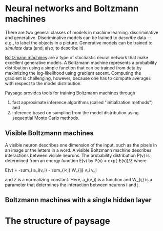 # Neural networks and Boltzmann machines

There are two general classes of models in machine learning: discriminative
and generative. Discriminative models can be trained to *describe* data --
e.g., to label the objects in a picture. Generative models can be trained
to *simulate* data (and, also, to describe it).

[Boltzmann machines](https://en.wikipedia.org/wiki/Boltzmann_machine) are
a type of stochastic neural network that make excellent generative models.
A Boltzmann machine represents a probability distribution using a simple
function that can be trained from data by maximizing the log-likelihood
using gradient ascent. Computing the gradient is challenging, however,
because one has to compute averages with respect to the model distribution.

Paysage provides tools for training Boltzmann machines through
1) fast approximate inference algorithms (called "initialization methods")
and
2) inference based on sampling from the model distribution using sequential
Monte Carlo methods.

## Visible Boltzmann machines

A visible neuron describes one dimension of the input, such as the pixels
in an image or the letters in a word. A visible Boltzmann machine describes
interactions between visible neurons. The probability distribution P(v) is
determined from an energy function E(v) by P(v) = exp(-E(v))/Z where

E(v) = -sum_i a_i(v_i) - sum_{i<j} W_{ij} v_i v_j

and Z is a normalizing constant. Here, a_i(v_i) is a function and W_{ij} is
a parameter that determines the interaction between neurons i and j.

## Boltzmann machines with a single hidden layer


# The structure of paysage
